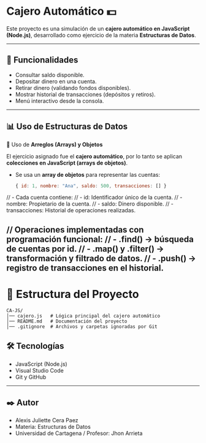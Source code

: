 # Cajero Automático 💵

Este proyecto es una simulación de un **cajero automático en JavaScript (Node.js)**, desarrollado como ejercicio de la materia **Estructuras de Datos**.

---

## 🚀 Funcionalidades

- Consultar saldo disponible.  
- Depositar dinero en una cuenta.  
- Retirar dinero (validando fondos disponibles).  
- Mostrar historial de transacciones (depósitos y retiros).  
- Menú interactivo desde la consola.  

---

## 📊 Uso de Estructuras de Datos

🧩 Uso de **Arreglos (Arrays) y Objetos**  

El ejercicio asignado fue el **cajero automático**, por lo tanto se aplican **colecciones en JavaScript (arrays de objetos)**.

- Se usa un **array de objetos** para representar las cuentas:  
  ```js
  { id: 1, nombre: "Ana", saldo: 500, transacciones: [] }

// - Cada cuenta contiene:
// - id: Identificador único de la cuenta.
// - nombre: Propietario de la cuenta.
// - saldo: Dinero disponible.
// - transacciones: Historial de operaciones realizadas.

// Operaciones implementadas con programación funcional:
// - .find() → búsqueda de cuentas por id.
// - .map() y .filter() → transformación y filtrado de datos.
// - .push() → registro de transacciones en el historial.
---
# 📂 Estructura del Proyecto
```
CA-JS/
│── cajero.js   # Lógica principal del cajero automático
│── README.md   # Documentación del proyecto
│── .gitignore  # Archivos y carpetas ignoradas por Git
```
## 🛠️ Tecnologías
- JavaScript (Node.js)
- Visual Studio Code
- Git y GitHub
---
## ✒️ Autor
- Alexis Juliette Cera Paez
- Materia: Estructuras de Datos
- Universidad de Cartagena / Profesor: Jhon Arrieta 